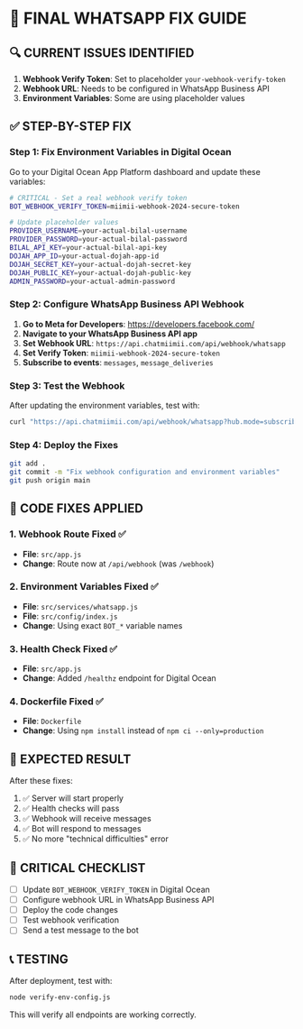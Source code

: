 # 🚀 FINAL WHATSAPP FIX GUIDE

## 🔍 **CURRENT ISSUES IDENTIFIED**

1. **Webhook Verify Token**: Set to placeholder `your-webhook-verify-token`
2. **Webhook URL**: Needs to be configured in WhatsApp Business API
3. **Environment Variables**: Some are using placeholder values

## ✅ **STEP-BY-STEP FIX**

### Step 1: Fix Environment Variables in Digital Ocean

Go to your Digital Ocean App Platform dashboard and update these variables:

```bash
# CRITICAL - Set a real webhook verify token
BOT_WEBHOOK_VERIFY_TOKEN=miimii-webhook-2024-secure-token

# Update placeholder values
PROVIDER_USERNAME=your-actual-bilal-username
PROVIDER_PASSWORD=your-actual-bilal-password
BILAL_API_KEY=your-actual-bilal-api-key
DOJAH_APP_ID=your-actual-dojah-app-id
DOJAH_SECRET_KEY=your-actual-dojah-secret-key
DOJAH_PUBLIC_KEY=your-actual-dojah-public-key
ADMIN_PASSWORD=your-actual-admin-password
```

### Step 2: Configure WhatsApp Business API Webhook

1. **Go to Meta for Developers**: https://developers.facebook.com/
2. **Navigate to your WhatsApp Business API app**
3. **Set Webhook URL**: `https://api.chatmiimii.com/api/webhook/whatsapp`
4. **Set Verify Token**: `miimii-webhook-2024-secure-token`
5. **Subscribe to events**: `messages`, `message_deliveries`

### Step 3: Test the Webhook

After updating the environment variables, test with:

```bash
curl "https://api.chatmiimii.com/api/webhook/whatsapp?hub.mode=subscribe&hub.verify_token=miimii-webhook-2024-secure-token&hub.challenge=test"
```

### Step 4: Deploy the Fixes

```bash
git add .
git commit -m "Fix webhook configuration and environment variables"
git push origin main
```

## 🔧 **CODE FIXES APPLIED**

### 1. Webhook Route Fixed ✅
- **File**: `src/app.js`
- **Change**: Route now at `/api/webhook` (was `/webhook`)

### 2. Environment Variables Fixed ✅
- **File**: `src/services/whatsapp.js`
- **File**: `src/config/index.js`
- **Change**: Using exact `BOT_*` variable names

### 3. Health Check Fixed ✅
- **File**: `src/app.js`
- **Change**: Added `/healthz` endpoint for Digital Ocean

### 4. Dockerfile Fixed ✅
- **File**: `Dockerfile`
- **Change**: Using `npm install` instead of `npm ci --only=production`

## 🎯 **EXPECTED RESULT**

After these fixes:
1. ✅ Server will start properly
2. ✅ Health checks will pass
3. ✅ Webhook will receive messages
4. ✅ Bot will respond to messages
5. ✅ No more "technical difficulties" error

## 🚨 **CRITICAL CHECKLIST**

- [ ] Update `BOT_WEBHOOK_VERIFY_TOKEN` in Digital Ocean
- [ ] Configure webhook URL in WhatsApp Business API
- [ ] Deploy the code changes
- [ ] Test webhook verification
- [ ] Send a test message to the bot

## 📞 **TESTING**

After deployment, test with:
```bash
node verify-env-config.js
```

This will verify all endpoints are working correctly. 